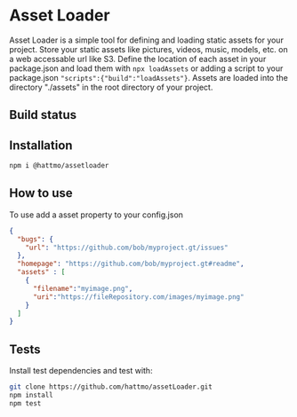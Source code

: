 # Asset Loader

Asset Loader is a simple tool for defining and loading static assets for your project.  Store your static assets like pictures, videos, music, models, etc. on a web accessable url like S3.  Define the location of each asset in your package.json and load them with ```npx loadAssets``` or adding a script to your package.json ```"scripts":{"build":"loadAssets"}```.  Assets are loaded into the directory "./assets" in the root directory of your project.

## Build status

## Installation

```bash
npm i @hattmo/assetloader
```

## How to use

To use add a asset property to your config.json

```json
{
  "bugs": {
    "url": "https://github.com/bob/myproject.gt/issues"
  },
  "homepage": "https://github.com/bob/myproject.gt#readme",
  "assets" : [
    {
      "filename":"myimage.png",
      "uri":"https://fileRepository.com/images/myimage.png"
    }
  ]
}
```

## Tests

Install test dependencies and test with:

```bash
git clone https://github.com/hattmo/assetLoader.git
npm install
npm test
```